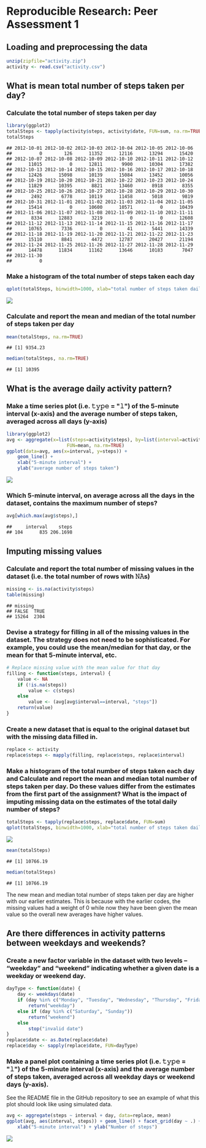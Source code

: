 # Reproducible Research: Peer Assessment 1


## Loading and preprocessing the data


```r
unzip(zipfile="activity.zip")
activity <- read.csv("activity.csv")
```


## What is mean total number of steps taken per day?

### Calculate the total number of steps taken per day

```r
library(ggplot2)
totalSteps <- tapply(activity$steps, activity$date, FUN=sum, na.rm=TRUE)
totalSteps
```

```
## 2012-10-01 2012-10-02 2012-10-03 2012-10-04 2012-10-05 2012-10-06 
##          0        126      11352      12116      13294      15420 
## 2012-10-07 2012-10-08 2012-10-09 2012-10-10 2012-10-11 2012-10-12 
##      11015          0      12811       9900      10304      17382 
## 2012-10-13 2012-10-14 2012-10-15 2012-10-16 2012-10-17 2012-10-18 
##      12426      15098      10139      15084      13452      10056 
## 2012-10-19 2012-10-20 2012-10-21 2012-10-22 2012-10-23 2012-10-24 
##      11829      10395       8821      13460       8918       8355 
## 2012-10-25 2012-10-26 2012-10-27 2012-10-28 2012-10-29 2012-10-30 
##       2492       6778      10119      11458       5018       9819 
## 2012-10-31 2012-11-01 2012-11-02 2012-11-03 2012-11-04 2012-11-05 
##      15414          0      10600      10571          0      10439 
## 2012-11-06 2012-11-07 2012-11-08 2012-11-09 2012-11-10 2012-11-11 
##       8334      12883       3219          0          0      12608 
## 2012-11-12 2012-11-13 2012-11-14 2012-11-15 2012-11-16 2012-11-17 
##      10765       7336          0         41       5441      14339 
## 2012-11-18 2012-11-19 2012-11-20 2012-11-21 2012-11-22 2012-11-23 
##      15110       8841       4472      12787      20427      21194 
## 2012-11-24 2012-11-25 2012-11-26 2012-11-27 2012-11-28 2012-11-29 
##      14478      11834      11162      13646      10183       7047 
## 2012-11-30 
##          0
```

### Make a histogram of the total number of steps taken each day

```r
qplot(totalSteps, binwidth=1000, xlab="total number of steps taken daily")
```

![](PA1_template_files/figure-html/unnamed-chunk-3-1.png)<!-- -->

### Calculate and report the mean and median of the total number of steps taken per day

```r
mean(totalSteps, na.rm=TRUE)
```

```
## [1] 9354.23
```

```r
median(totalSteps, na.rm=TRUE)
```

```
## [1] 10395
```


## What is the average daily activity pattern?

### Make a time series plot (i.e. 𝚝𝚢𝚙𝚎 = "𝚕") of the 5-minute interval (x-axis) and the average number of steps taken, averaged across all days (y-axis)


```r
library(ggplot2)
avg <- aggregate(x=list(steps=activity$steps), by=list(interval=activity$interval),
                      FUN=mean, na.rm=TRUE)
ggplot(data=avg, aes(x=interval, y=steps)) +
    geom_line() +
    xlab("5-minute interval") +
    ylab("average number of steps taken")
```

![](PA1_template_files/figure-html/unnamed-chunk-5-1.png)<!-- -->

### Which 5-minute interval, on average across all the days in the dataset, contains the maximum number of steps?

```r
avg[which.max(avg$steps),]
```

```
##     interval    steps
## 104      835 206.1698
```

## Imputing missing values

### Calculate and report the total number of missing values in the dataset (i.e. the total number of rows with 𝙽𝙰s)


```r
missing <- is.na(activity$steps)
table(missing)
```

```
## missing
## FALSE  TRUE 
## 15264  2304
```

### Devise a strategy for filling in all of the missing values in the dataset. The strategy does not need to be sophisticated. For example, you could use the mean/median for that day, or the mean for that 5-minute interval, etc.


```r
# Replace missing value with the mean value for that day
filling <- function(steps, interval) {
    value <- NA
    if (!is.na(steps))
        value <- c(steps)
    else
        value <- (avg[avg$interval==interval, "steps"])
    return(value)
}
```

### Create a new dataset that is equal to the original dataset but with the missing data filled in.

```r
replace <- activity
replace$steps <- mapply(filling, replace$steps, replace$interval)
```

### Make a histogram of the total number of steps taken each day and Calculate and report the mean and median total number of steps taken per day. Do these values differ from the estimates from the first part of the assignment? What is the impact of imputing missing data on the estimates of the total daily number of steps?


```r
totalSteps <- tapply(replace$steps, replace$date, FUN=sum)
qplot(totalSteps, binwidth=1000, xlab="total number of steps taken daily")
```

![](PA1_template_files/figure-html/unnamed-chunk-10-1.png)<!-- -->

```r
mean(totalSteps)
```

```
## [1] 10766.19
```

```r
median(totalSteps)
```

```
## [1] 10766.19
```

The new mean and median total number of steps taken per day are higher with our earlier estimates. This is because with the earlier codes, the missing values had a weight of 0 while now they have been given the mean value so the overall new averages have higher values.

## Are there differences in activity patterns between weekdays and weekends?

### Create a new factor variable in the dataset with two levels – “weekday” and “weekend” indicating whether a given date is a weekday or weekend day.


```r
dayType <- function(date) {
    day <- weekdays(date)
    if (day %in% c("Monday", "Tuesday", "Wednesday", "Thursday", "Friday"))
        return("weekday")
    else if (day %in% c("Saturday", "Sunday"))
        return("weekend")
    else
        stop("invalid date")
}
replace$date <- as.Date(replace$date)
replace$day <- sapply(replace$date, FUN=dayType)
```

### Make a panel plot containing a time series plot (i.e. 𝚝𝚢𝚙𝚎 = "𝚕") of the 5-minute interval (x-axis) and the average number of steps taken, averaged across all weekday days or weekend days (y-axis). 
See the README file in the GitHub repository to see an example of what this plot should look like using simulated data.


```r
avg <- aggregate(steps ~ interval + day, data=replace, mean)
ggplot(avg, aes(interval, steps)) + geom_line() + facet_grid(day ~ .) +
    xlab("5-minute interval") + ylab("Number of steps")
```

![](PA1_template_files/figure-html/unnamed-chunk-12-1.png)<!-- -->

